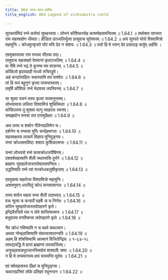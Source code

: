```yaml
---
title: 064 रम्भा-शाप-प्राप्तिः
title_english: 064 Legend of vishvamitra contd

---
```

<div class="audioEmbed"  caption="श्रीराम-हरिसीताराममूर्ति-घनपाठिभ्यां वचनम्" src="https://archive.org/download/Ramayana-recitation-Sriram-harisItArAmamUrti-Ghanapaati-v2/Kanda_1/Kanda_1_BK-064-Rambhayaha_Shapa_Prapthihi.mp3"></div>
सुरकार्यमिदं रम्भे कर्तव्यं सुमहत्त्वया।  
लोभनं कौशिकस्येह काममोहसमन्वितम् ॥ 1.64.1 ॥   
तथोक्ता साप्सरा राम सहस्राक्षेण धीमता।  
व्रीडिता प्राञ्जलिर्भूत्वा प्रत्युवाच सुरेश्वरम् ॥ 1.64.2 ॥   
अयं सुरपते घोरो विश्वामित्रो महामुनिः।  
क्रोधमुत्सृजते घोरं मयि देव न संशयः ॥ 1.64.3 ॥   
ततो हि मे भयन् देव प्रसादङ् कर्तुम् अर्हसि ।  

एवमुक्तस्तया राम रम्भया भीतया तदा।  
तामुवाच सहस्राक्षो वेपमानां कृताञ्जलिम् ॥ 1.64.4 ॥   
मा भैषि रम्भे भद्रं ते कुरुष्व मम शासनम् ॥ 1.64.5 ॥   
कोकिलो हृदयग्राही माधवे रुचिरद्रुमे।  
अहं कन्दर्पसहितः स्थास्यामि तव पार्श्वतः ॥ 1.64.6 ॥   
त्वं हि रूपं बहुगुणं कृत्वा परमभास्वरम्।  
तमृषिं कौशिकं रम्भे भेदयस्व तपस्विनम् ॥ 1.64.7 ॥   

सा श्रुत्वा वचनं तस्य कृत्वा रूपमनुत्तमम्।  
लोभयामास ललिता विश्वामित्रं शुचिस्मिता ॥ 1.64.8 ॥   
कोकिलस्य तु शुश्राव वल्गु व्याहरतः स्वनम्।  
सम्प्रहृष्टेन मनसा तत एनामुदैक्षत ॥ 1.64.9 ॥   

अथ तस्य च शब्देन गीतेनाप्रतिमेन च।  
दर्शनेन च रम्भाया मुनिः सन्देहमागतः ॥ 1.64.10 ॥   
सहस्राक्षस्य तत्कर्म विज्ञाय मुनिपुङ्गवः।  
रम्भां क्रोधसमाविष्टः शशाप कुशिकात्मजः ॥ 1.64.11 ॥   

यन्मां लोभयसे रम्भे कामक्रोधजयैषिणम्।  
दशवर्षसहस्राणि शैली स्थास्यसि दुर्भगे ॥ 1.64.12 ॥   
ब्राह्मणः सुमहातेजास्तपोबलसमन्वितः।  
उद्धरिष्यति रम्भे त्वां मत्क्रोधकलुषीकृताम् ॥ 1.64.13 ॥   

एवमुक्त्वा महातेजा विश्वामित्रो महामुनिः।  
अशक्नुवन् धारयितुं क्रोधं सन्तापमागतः ॥ 1.64.14 ॥   

तस्य शापेन महता रम्भा शैली तदाभवत् ॥ 1.64.15 ॥   
वचः श्रुत्वा च कन्दर्पो महर्षेः स च निर्गतः ॥ 1.64.16 ॥   
कोपेन सुमहातेजास्तपोपहरणे कृते।  
इन्द्रियैरजितै राम न लेभे शान्तिमात्मनः ॥ 1.64.17 ॥   
बभूवास्य मनश्चिन्ता तपोपहरणे कृते ॥ 1.64.18 ॥   

नैव क्रोधं गमिष्यामि न च वक्ष्ये कथञ्चन।  
अथवा नोच्छ्वसिष्यामि संवत्सरशतान्यपि ॥ 1.64.19 ॥   
अहम् हि शोषयिष्यामि आत्मानं विजितेन्द्रियः ॥ १-६४-१८  
तावद्यावद्धि मे प्राप्तं ब्राह्मण्यं तपसार्जितम्।  
अनुच्छ्वसन्नभुञ्जानस्तिष्ठेयं शाश्वतीः समाः ॥ 1.64.20 ॥   
न हि मे तप्यमानस्य क्षयं यास्यन्ति मूर्तयः ॥ 1.64.21 ॥   

एवं वर्षसहस्रस्य दीक्षां स मुनिपुङ्गवः।  
चकाराप्रतिमां लोके प्रतिज्ञां रघुनन्दन ॥ 1.64.22 ॥   